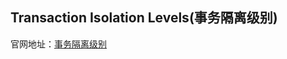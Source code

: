 ## Transaction Isolation Levels(事务隔离级别)
官网地址：[事务隔离级别](https://dev.mysql.com/doc/refman/5.7/en/innodb-transaction-isolation-levels.html)
